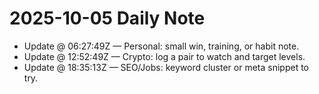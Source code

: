 # 2025-10-05 Daily Note

- Update @ 06:27:49Z — Personal: small win, training, or habit note.
- Update @ 12:52:49Z — Crypto: log a pair to watch and target levels.
- Update @ 18:35:13Z — SEO/Jobs: keyword cluster or meta snippet to try.
